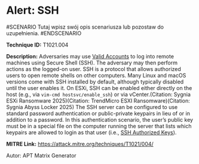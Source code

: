 # Alert: SSH

#SCENARIO
Tutaj wpisz swój opis scenariusza lub pozostaw do uzupełnienia.
#ENDSCENARIO

**Technique ID:** T1021.004

**Description:** Adversaries may use [Valid Accounts](https://attack.mitre.org/techniques/T1078) to log into remote machines using Secure Shell (SSH). The adversary may then perform actions as the logged-on user.  SSH is a protocol that allows authorized users to open remote shells on other computers. Many Linux and macOS versions come with SSH installed by default, although typically disabled until the user enables it. On ESXi, SSH can be enabled either directly on the host (e.g., via `vim-cmd hostsvc/enable_ssh`) or via vCenter.(Citation: Sygnia ESXi Ransomware 2025)(Citation: TrendMicro ESXI Ransomware)(Citation: Sygnia Abyss Locker 2025) The SSH server can be configured to use standard password authentication or public-private keypairs in lieu of or in addition to a password. In this authentication scenario, the user’s public key must be in a special file on the computer running the server that lists which keypairs are allowed to login as that user (i.e., [SSH Authorized Keys](https://attack.mitre.org/techniques/T1098/004)).

**MITRE Link:** https://attack.mitre.org/techniques/T1021/004/

Autor: APT Matrix Generator

<!--
Tactics: 
Technique ID: T1021.004
Status: Pending
-->
